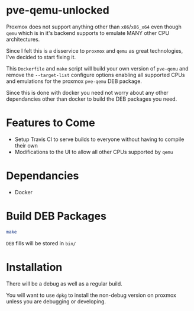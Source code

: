 # pve-qemu-unlocked

Proxmox does not support anything other than `x86`/`x86_x64` even though `qemu` which is in it's backend supports to emulate MANY other CPU architectures.

Since I felt this is a disservice to `proxmox` and `qemu` as great technologies, I've decided to start fixing it.

This `Dockerfile` and `make` script will build your own version of `pve-qemu` and remove the `--target-list` configure options enabling all supported CPUs and emulations for the proxmox `pve-qemu` DEB package.

Since this is done with docker you need not worry about any other dependancies other than docker to build the DEB packages you need.

# Features to Come
- Setup Travis CI to serve builds to everyone without having to compile their own
- Modifications to the UI to allow all other CPUs supported by `qemu`

# Dependancies
- Docker

# Build DEB Packages
```bash
make
```

`DEB` fills will be stored in `bin/`

# Installation

There will be a debug as well as a regular build.

You will want to use `dpkg` to install the non-debug version on proxmox unless you are debugging or developing.
